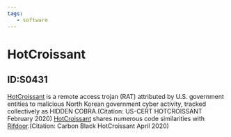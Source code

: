 ```yaml
---
tags:
   - software
---
```

# HotCroissant
## ID:S0431
[HotCroissant](/mitre/software/S0431) is a remote access trojan (RAT) attributed by U.S. government entities to malicious North Korean government cyber activity, tracked collectively as HIDDEN COBRA.(Citation: US-CERT HOTCROISSANT February 2020) [HotCroissant](/mitre/software/S0431) shares numerous code similarities with [Rifdoor](/mitre/software/S0433).(Citation: Carbon Black HotCroissant April 2020)
